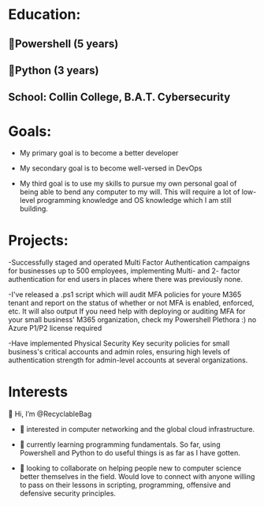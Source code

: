 <h1>Education:</h1>
<h2>🔷Powershell (5 years)</h2>
<h2>🐍Python (3 years)</h2>
<h2>School: Collin College, B.A.T. Cybersecurity</h2>


<h1>Goals:</h1>

- My primary goal is to become a better developer

- My secondary goal is to become well-versed in DevOps

- My third goal is to use my skills to pursue my own personal goal of being able to bend any computer to my will. This will require a lot of low-level programming knowledge and OS knowledge which I am still building.

<h1>Projects:</h1>

-Successfully staged and operated Multi Factor Authentication campaigns for businesses up to 500 employees, implementing Multi- and 2- factor authentication for end users in places where there was previously none.

-I've released a .ps1 script which will audit MFA policies for youre M365 tenant and report on the status of whether or not MFA is enabled, enforced, etc. It will also output 
If you need help with deploying or auditing MFA for your small business' M365 organization, check my Powershell Plethora :) no Azure P1/P2 license required

-Have implemented Physical Security Key security policies for small business's critical accounts and admin roles, ensuring high levels of authentication strength for admin-level accounts at several organizations.



<h1>Interests</h1>

👋 Hi, I’m @RecyclableBag

- 👀 interested in computer networking and the global cloud infrastructure.

- 🌱 currently learning programming fundamentals. So far, using Powershell and Python to do useful things is as far as I have gotten.

- 💞️ looking to collaborate on helping people new to computer science better themselves in the field. Would love to connect with anyone willing to pass on their lessons in scripting, programming, offensive and defensive security principles. 

<!---
RecyclableBag/RecyclableBag is a ✨ special ✨ repository because its `README.md` (this file) appears on your GitHub profile.
You can click the Preview link to take a look at your changes.
--->
